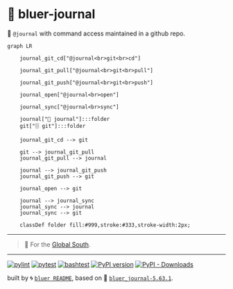 # 📜 bluer-journal

📜 `@journal` with command access maintained in a github repo.  

```mermaid
graph LR

    journal_git_cd["@journal<br>git<br>cd"]

    journal_git_pull["@journal<br>git<br>pull"]

    journal_git_push["@journal<br>git<br>push"]

    journal_open["@journal<br>open"]

    journal_sync["@journal<br>sync"]

    journal["📜 journal"]:::folder
    git["🗄️ git"]:::folder

    journal_git_cd --> git

    git --> journal_git_pull
    journal_git_pull --> journal

    journal --> journal_git_push
    journal_git_push --> git

    journal_open --> git

    journal --> journal_sync
    journal_sync --> journal
    journal_sync --> git

    classDef folder fill:#999,stroke:#333,stroke-width:2px;
```

---

> 📜 For the [Global South](https://github.com/kamangir/bluer-south).

---


[![pylint](https://github.com/kamangir/bluer-journal/actions/workflows/pylint.yml/badge.svg)](https://github.com/kamangir/bluer-journal/actions/workflows/pylint.yml) [![pytest](https://github.com/kamangir/bluer-journal/actions/workflows/pytest.yml/badge.svg)](https://github.com/kamangir/bluer-journal/actions/workflows/pytest.yml) [![bashtest](https://github.com/kamangir/bluer-journal/actions/workflows/bashtest.yml/badge.svg)](https://github.com/kamangir/bluer-journal/actions/workflows/bashtest.yml) [![PyPI version](https://img.shields.io/pypi/v/bluer-journal.svg)](https://pypi.org/project/bluer-journal/) [![PyPI - Downloads](https://img.shields.io/pypi/dd/bluer-journal)](https://pypistats.org/packages/bluer-journal)

built by 🌀 [`bluer README`](https://github.com/kamangir/bluer-objects/tree/main/bluer_objects/README), based on 📜 [`bluer_journal-5.63.1`](https://github.com/kamangir/bluer-journal).

